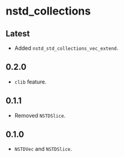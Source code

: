 # nstd_collections
## Latest
- Added `nstd_std_collections_vec_extend`.
## 0.2.0
- `clib` feature.
## 0.1.1
- Removed `NSTDSlice`.
## 0.1.0
- `NSTDVec` and `NSTDSlice`.
